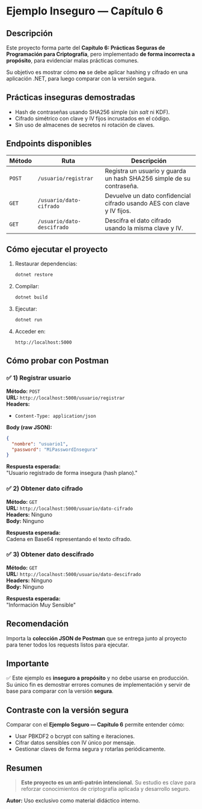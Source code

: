 # Ejemplo Inseguro — Capítulo 6

## Descripción

Este proyecto forma parte del **Capítulo 6: Prácticas Seguras de Programación para Criptografía**, pero implementado **de forma incorrecta a propósito**, para evidenciar malas prácticas comunes.

Su objetivo es mostrar cómo **no** se debe aplicar hashing y cifrado en una aplicación .NET, para luego comparar con la versión segura.

## Prácticas inseguras demostradas

- Hash de contraseñas usando SHA256 simple (sin *salt* ni KDF).
- Cifrado simétrico con clave y IV fijos incrustados en el código.
- Sin uso de almacenes de secretos ni rotación de claves.

## Endpoints disponibles

| Método | Ruta | Descripción |
| ------ | ---- | ------------ |
| `POST` | `/usuario/registrar` | Registra un usuario y guarda un hash SHA256 simple de su contraseña. |
| `GET` | `/usuario/dato-cifrado` | Devuelve un dato confidencial cifrado usando AES con clave y IV fijos. |
| `GET` | `/usuario/dato-descifrado` | Descifra el dato cifrado usando la misma clave y IV. |

## Cómo ejecutar el proyecto

1. Restaurar dependencias:
   ```bash
   dotnet restore
   ```

2. Compilar:
   ```bash
   dotnet build
   ```

3. Ejecutar:
   ```bash
   dotnet run
   ```

4. Acceder en:
   ```
   http://localhost:5000
   ```

## Cómo probar con Postman

### ✅ 1) Registrar usuario

**Método:** `POST`  
**URL:** `http://localhost:5000/usuario/registrar`  
**Headers:**  
- `Content-Type: application/json`

**Body (raw JSON):**
```json
{
  "nombre": "usuario1",
  "password": "MiPasswordInsegura"
}
```

**Respuesta esperada:**  
"Usuario registrado de forma insegura (hash plano)."

### ✅ 2) Obtener dato cifrado

**Método:** `GET`  
**URL:** `http://localhost:5000/usuario/dato-cifrado`  
**Headers:** Ninguno  
**Body:** Ninguno

**Respuesta esperada:**  
Cadena en Base64 representando el texto cifrado.

### ✅ 3) Obtener dato descifrado

**Método:** `GET`  
**URL:** `http://localhost:5000/usuario/dato-descifrado`  
**Headers:** Ninguno  
**Body:** Ninguno

**Respuesta esperada:**  
"Información Muy Sensible"

## Recomendación

Importa la **colección JSON de Postman** que se entrega junto al proyecto para tener todos los requests listos para ejecutar.

## Importante

✅ Este ejemplo es **inseguro a propósito** y no debe usarse en producción.  
Su único fin es demostrar errores comunes de implementación y servir de base para comparar con la versión **segura**.

## Contraste con la versión segura

Comparar con el **Ejemplo Seguro — Capítulo 6** permite entender cómo:
- Usar PBKDF2 o bcrypt con salting e iteraciones.
- Cifrar datos sensibles con IV único por mensaje.
- Gestionar claves de forma segura y rotarlas periódicamente.

## Resumen

> **Este proyecto es un anti-patrón intencional.**
> Su estudio es clave para reforzar conocimientos de criptografía aplicada y desarrollo seguro.

**Autor:** Uso exclusivo como material didáctico interno.